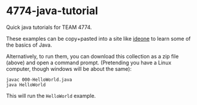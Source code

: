 4774-java-tutorial
==================

Quick java tutorials for TEAM 4774.

These examples can be copy+pasted into a site like [ideone](http://ideone.com)
to learn some of the basics of Java.

Alternatively, to run them, you can download this collection as a zip file
(above) and open a command prompt. (Pretending you have a Linux computer, though
windows will be about the same):

    javac 000-HelloWorld.java
    java HelloWorld

This will run the ```HelloWorld``` example.
